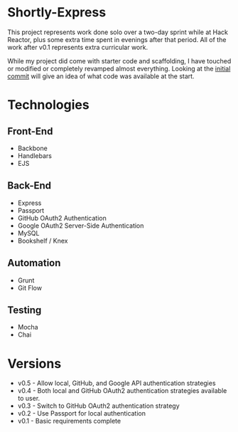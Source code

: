 # Shortly-Express

This project represents work done solo over a two-day sprint while at Hack Reactor, plus some extra time spent in evenings after that period. All of the work after v0.1 represents extra curricular work.

While my project did come with starter code and scaffolding, I have touched or modified or completely revamped almost everything. Looking at the [initial commit](https://github.com/AndrewSouthpaw/shortly-express/commit/260b74bd4716b09d9a579f9089bfba40e35f651b) will give an idea of what code was available at the start.

# Technologies

## Front-End

* Backbone
* Handlebars
* EJS

## Back-End

* Express
* Passport
* GitHub OAuth2 Authentication
* Google OAuth2 Server-Side Authentication
* MySQL
* Bookshelf / Knex

## Automation

* Grunt
* Git Flow

## Testing

* Mocha
* Chai

# Versions

* v0.5 - Allow local, GitHub, and Google API authentication strategies
* v0.4 - Both local and GitHub OAuth2 authentication strategies available to user.
* v0.3 - Switch to GitHub OAuth2 authentication strategy
* v0.2 - Use Passport for local authentication
* v0.1 - Basic requirements complete
